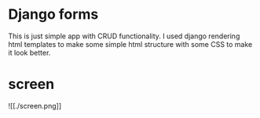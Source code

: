 # Django forms
This is just simple app with CRUD functionality. I used django rendering html templates to make some simple html structure with some CSS to make it look better.

# screen
![[./screen.png]]